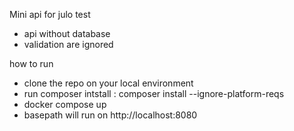 Mini api for julo test

- api without database
- validation are ignored

how to run

- clone the repo on your local environment
- run composer intstall : composer install --ignore-platform-reqs
- docker compose up
- basepath will run on http://localhost:8080
